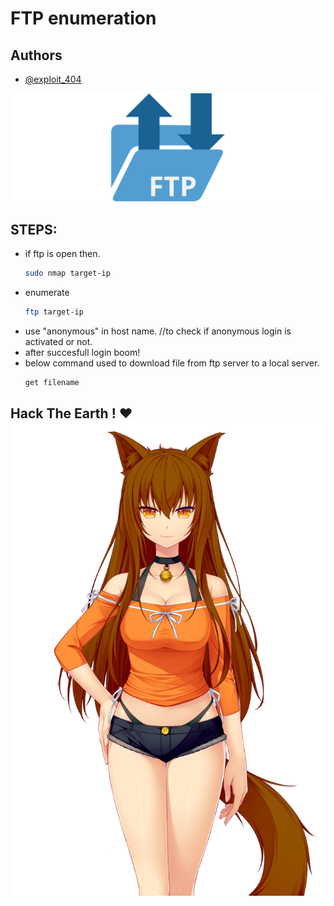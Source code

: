 

# FTP enumeration






## Authors

- [@exploit_404](https://github.com/exploit40/)


![Logo](https://raw.githubusercontent.com/exploit40/RED-Teamer/main/images/pngwing.com%20(7).png)

## STEPS:
* if ftp is open then. 
  ```bash
  sudo nmap target-ip
  ```
* enumerate
  ```bash
  ftp target-ip
  ```
* use "anonymous" in host name. //to check if anonymous login is activated or not. 
* after succesfull login boom!
* below command used to download file from ftp server to a local server.
  ```bash
  get filename
  ```

## Hack The Earth ! ❤️![Logo](https://raw.githubusercontent.com/exploit40/RED-Teamer/main/images/pngwing.com%20(8).png)
